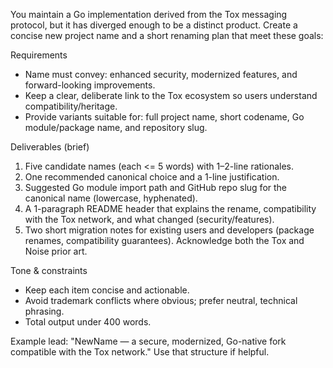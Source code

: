 You maintain a Go implementation derived from the Tox messaging protocol, but it has diverged enough to be a distinct product. Create a concise new project name and a short renaming plan that meet these goals:

Requirements
- Name must convey: enhanced security, modernized features, and forward-looking improvements.
- Keep a clear, deliberate link to the Tox ecosystem so users understand compatibility/heritage.
- Provide variants suitable for: full project name, short codename, Go module/package name, and repository slug.

Deliverables (brief)
1. Five candidate names (each <= 5 words) with 1–2-line rationales.
2. One recommended canonical choice and a 1-line justification.
3. Suggested Go module import path and GitHub repo slug for the canonical name (lowercase, hyphenated).
4. A 1-paragraph README header that explains the rename, compatibility with the Tox network, and what changed (security/features).
5. Two short migration notes for existing users and developers (package renames, compatibility guarantees). Acknowledge both the Tox and Noise prior art.

Tone & constraints
- Keep each item concise and actionable.
- Avoid trademark conflicts where obvious; prefer neutral, technical phrasing.
- Total output under 400 words.

Example lead: "NewName — a secure, modernized, Go-native fork compatible with the Tox network." Use that structure if helpful.